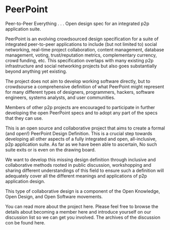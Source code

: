 PeerPoint
=========

Peer-to-Peer Everything . . . Open design spec for an integrated p2p application suite.

PeerPoint is an evolving crowdsourced design specification for a suite of integrated peer-to-peer applications to include (but not limited to) social networking, real-time project collaboration, content management, database management, voting, trust/reputation metrics, complementary currency, crowd funding, etc. This specification overlaps with many existing p2p infrastructure and social networking projects but also goes substantially beyond anything yet existing.

The project does not aim to develop working software directly, but to crowdsourse a comprehensive definition of what PeerPoint might represent for many different types of designers, programmers, hackers, software engineers, systems analysts, and user communities. 

Members of other p2p projects are encouraged to participate in further developing the open PeerPoint specs and to adopt any part of the specs that they can use.

This is an open source and collaborative project that aims to create a formal (and open!) PeerPoint Design Definition. This is a crucial step towards developing all other aspects of a fully integrated and open, all-inclusive, p2p application suite. As far as we have been able to ascertain, No such suite exits or is even on the drawing board.

We want to develop this missing design definition through inclusive and collaborative methods rooted in public discussion, workshopping and sharing different understandings of this field to ensure such a definition will adequately cover all the different meanings and applications of p2p application design.

This type of collaborative design is a component of the Open Knowledge, Open Design, and Open Software movements.

You can read more about the project here. Please feel free to browse the details about becoming a member here and introduce yourself on our discussion list so we can get you involved. The archives of the discussion con be found here.